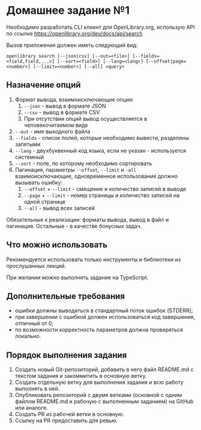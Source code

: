 # Домашнее задание №1

Необходимо разработать CLI клиент для OpenLibrary.org, использую API по ссылке https://openlibrary.org/dev/docs/api/search

Вызов приложения должен иметь следующий вид:

```shell
openlibrary search [--json|csv] [--out=<file>] [--fields=<field,field,...>] [--sort=<field>] [--lang=<lang>] [--offset|page=<number>] [--limit=<number>] [--all] <query>
```

## Назначение опций

1. Формат вывода, взаимоисключающие опции:
   1. `--json` - вывод в формате JSON
   2. `--csv` - вывод в формате CSV
   3. При отсутствии опций вывод осуществляется в человекочитаемом виде
2. `--out` - имя выходного файла
3. `--fields` - список полей, которые необходимо вывести, разделены запятыми
4. `--lang` - двухбуквенный код языка, если не указан - используется системный
5. `--sort` - поле, по которому необходимо сортировать
6. Пагинация, параметры `--offset`, `--limit` и `-all` взаимоисключающие, одновременное использование должно вызывать ошибку:
   1. `--offset` + `--limit` - смещение и количество записей в выводе
   2. `--page` + `--limit` - номер страницы и количество записей на одной странице
   3. `--all` - вывод всех записей

Обязательные к реализации: форматы вывода, вывод в файл и пагинация. Остальные - в качестве бонусных задач.

## Что можно использовать

Рекомендуется использовать только инструменты и библиотеки из прослушанных лекций.

При желании можно выполнять задание на TypeScript.

## Дополнительные требования

* ошибки должны выводиться в стандартный поток ошибок (STDERR);
* при завершении с ошибкой должен использоваться код завершения, отличный от 0;
* по возможности корректность параметров должна проверяться локально.

## Порядок выполнения задания

1. Создать новый Git-репозиторий, добавить в него файл README.md с текстом задания и закоммитить в основную ветку.
2. Создать отдельную ветку для выполнения задания и всю работу выполнять в ней.
3. Опубликовать репозиторий с двумя ветками (основной с одним файлом README.md и рабочую с выполненным заданием) на GitHub или аналоге.
4. Создать PR из рабочей ветки в основную.
5. Ссылку на PR предоставить для ревью.